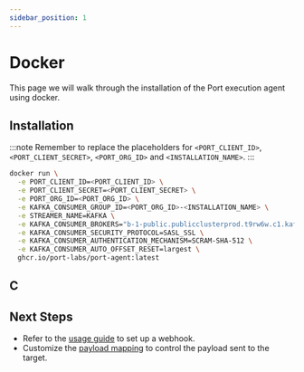 ```yaml
---
sidebar_position: 1
---
```


# Docker

This page we will walk through the installation of the Port execution agent using docker.

## Installation

:::note
Remember to replace the placeholders for `<PORT_CLIENT_ID>`, `<PORT_CLIENT_SECRET>`, `<PORT_ORG_ID>` and `<INSTALLATION_NAME>`.
:::

```bash showLineNumbers
docker run \
  -e PORT_CLIENT_ID=<PORT_CLIENT_ID> \
  -e PORT_CLIENT_SECRET=<PORT_CLIENT_SECRET> \
  -e PORT_ORG_ID=<PORT_ORG_ID> \
  -e KAFKA_CONSUMER_GROUP_ID=<PORT_ORG_ID>-<INSTALLATION_NAME> \
  -e STREAMER_NAME=KAFKA \
  -e KAFKA_CONSUMER_BROKERS="b-1-public.publicclusterprod.t9rw6w.c1.kafka.eu-west-1.amazonaws.com:9196,b-2-public.publicclusterprod.t9rw6w.c1.kafka.eu-west-1.amazonaws.com:9196,b-3-public.publicclusterprod.t9rw6w.c1.kafka.eu-west-1.amazonaws.com:9196" \
  -e KAFKA_CONSUMER_SECURITY_PROTOCOL=SASL_SSL \
  -e KAFKA_CONSUMER_AUTHENTICATION_MECHANISM=SCRAM-SHA-512 \
  -e KAFKA_CONSUMER_AUTO_OFFSET_RESET=largest \
  ghcr.io/port-labs/port-agent:latest
```

## C

## Next Steps

- Refer to the [usage guide](/create-self-service-experiences/setup-backend/webhook/port-execution-agent/usage.md) to set up a webhook.
- Customize the [payload mapping](/create-self-service-experiences/setup-backend/webhook/port-execution-agent/control-the-payload.md?installationMethod=docker) to control the payload sent to the target.